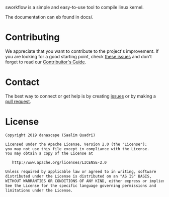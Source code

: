 sworkflow is a simple and easy-to-use tool to compile linux kernel.

The documentation can eb found in docs/.

# Contributing
We appreciate that you want to contribute to the project's improvement.
If you are looking for a good starting point, check
[these issues](https://github.com/danascape/sworkflow/labels/good%20first%20issue)
and don't forget to read our
[Contribuitor's Guide](https://github.com/danascape/sworkflow/blob/main/CONTRIBUTING.md).

# Contact
The best way to connect or get help is by creating [issues](https://github.com/danascape/sworkflow/issues) or by making a [pull request](https://github.com/danascape/sworkflow/pulls).

# License
```xml
Copyright 2019 danascape (Saalim Quadri)

Licensed under the Apache License, Version 2.0 (the "License");
you may not use this file except in compliance with the License.
You may obtain a copy of the License at

   http://www.apache.org/licenses/LICENSE-2.0

Unless required by applicable law or agreed to in writing, software
distributed under the License is distributed on an "AS IS" BASIS,
WITHOUT WARRANTIES OR CONDITIONS OF ANY KIND, either express or implied.
See the License for the specific language governing permissions and
limitations under the License.
```
